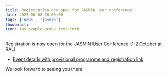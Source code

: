```yaml
---
title: Registration now open for JASMIN user conference 
date: 2025-08-08 16:00:00
tags: ['news', 'jasmin']
thumbnail: 
icon: fas people-group text-info
---
```


Registration is now open for the JASMIN User Conference (1-2 October at RAL)

- [Event details with provisional programme and registration link](/events/jasmin-conference-2025/)

We look forward to seeing you there!
